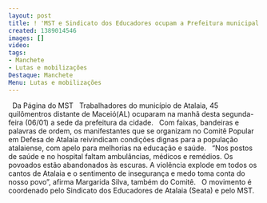 ```yaml
---
layout: post
title: ! 'MST e Sindicato dos Educadores ocupam a Prefeitura municipal de Atalaia '
created: 1389014546
images: []
video: 
tags:
- Manchete
- Lutas e mobilizações
Destaque: Manchete
Menu: Lutas e mobilizações
---
```



 
Da Página do MST
 
Trabalhadores do município de Atalaia, 45 quilômentros distante de Maceió(AL) ocuparam na manhã desta segunda-feira (06/01) a sede da prefeitura da cidade.
 
Com faixas, bandeiras e palavras de ordem, os manifestantes que se organizam no Comitê Popular em Defesa de Atalaia reivindicam condições dignas para a população atalaiense, com apelo para melhorias na educação e saúde.
 
“Nos postos de saúde e no hospital faltam ambulâncias, médicos e remédios. Os povoados estão abandonados às escuras. A violência explode em todos os cantos de Atalaia e o sentimento de insegurança e medo toma conta do nosso povo”, afirma Margarida Silva, também do Comitê.
 
O movimento é coordenado pelo Sindicato dos Educadores de Atalaia (Seata) e pelo MST.
